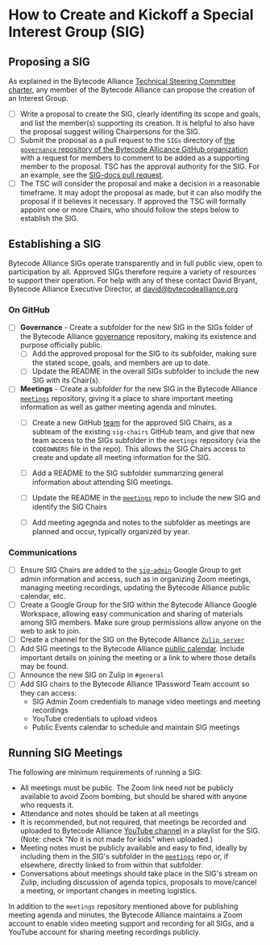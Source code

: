 # How to Create and Kickoff a Special Interest Group (SIG)

## Proposing a SIG

As explained in the Bytecode Alliance [Technical Steering Committee charter](https://github.com/bytecodealliance/governance/blob/main/TSC/charter.md#creating-an-interest-group), any member of the Bytecode Alliance can propose the creation of an Interest Group. 
- [ ] Write a proposal to create the SIG, clearly identifing its scope and goals, and list the member(s) supporting its creation.  It is helpful to also have the proposal suggest willing Chairpersons for the SIG. 
- [ ] Submit the proposal as a pull request to the `SIGs` directory of [the `governance` repository of the Bytecode Allicance GitHub organization](https://github.com/bytecodealliance/governance/tree/main/SIGs) with a request for members to comment to be added as a supporting member to the proposal. TSC has the approval authority for the SIG. For an example, see the [SIG-docs pull request](https://github.com/bytecodealliance/governance/pull/45).
- [ ] The TSC will consider the proposal and make a decision in a reasonable timeframe. It may adopt the proposal as made, but it can also modify the proposal if it believes it necessary. If approved the TSC will formally appoint one or more Chairs, who should follow the steps below to establish the SIG. 

## Establishing a SIG

Bytecode Alliance SIGs operate transparently and in full public view, open to participation by all. Approved SIGs therefore require a variety of resources to support their operation. For help with any of these contact David Bryant, Bytecode Alliance Executive Director, at david@bytecodealliance.org

### On GitHub
- [ ] **Governance** - Create a subfolder for the new SIG in the SIGs folder of the Bytecode Alliance [governance](https://github.com/bytecodealliance/governance/tree/main/SIGs) repository, making its existence and purpose officially public. 
    - [ ] Add the approved proposal for the SIG to its subfolder, making sure the stated scope, goals, and members are up to date.
    - [ ] Update the README in the overall SIGs subfolder to include the new SIG with its Chair(s).
- [ ] **Meetings** - Create a subfolder for the new SIG in the Bytecode Alliance [`meetings`](https://github.com/bytecodealliance/meetings) repository, giving it a place to share important meeting information as well as gather meeting agenda and minutes.  
    - [ ] Create a new GitHub [team](https://github.com/orgs/bytecodealliance/teams) for the approved SIG Chairs, as a subteam of the existing `sig-chairs` GitHub team, and give that new team access to the SIGs subfolder in the `meetings` repository (via the `CODEOWNERS` file in the repo). This allows the SIG Chairs access to create and update all meeting information for the SIG.
    - [ ] Add a README to the SIG subfolder summarizing general information about attending SIG meetings.
    - [ ] Update the README in the [`meetings`](https://github.com/bytecodealliance/meetings) repo to include the new SIG and identify the SIG Chairs
    - [ ] Add meeting agegnda and notes to the subfolder as meetings are planned and occur, typically organized by year.


### Communications
- [ ] Ensure SIG Chairs are added to the [`sig-admin`](https://groups.google.com/u/1/a/bytecodealliance.org/g/sig-admin) Google Group to get admin information and access, such as in organizing Zoom meetings, managing meeting recordings, updating the Bytecode Alliance public calendar, etc.
- [ ] Create a Google Group for the SIG within the Bytecode Alliance Google Workspace, allowing easy communication and sharing of materials among SIG members. Make sure group permissions allow anyone on the web to ask to join.
- [ ] Create a  channel for the SIG on the Bytecode Alliance [`Zulip server`](https://bytecodealliance.zulipchat.com)
- [ ] Add SIG meetings to the Bytecode Alliance [public calendar](https://calendar.google.com/calendar/embed?src=events%40bytecodealliance.org&ctz=America%2FLos_Angeles). Include important details on joining the meeting or a link to where those details may be found.
- [ ] Announce the new SIG on Zulip in `#general`
- [ ] Add SIG chairs to the Bytecode Alliance 1Password Team account so they can access:
    - SIG Admin Zoom credentials to manage video meetings and meeting recordings
    - YouTube credentials to upload videos
    - Public Events calendar to schedule and maintain SIG meetings

## Running SIG Meetings

The following are minimum requirements of running a SIG:

- All meetings must be public.  The Zoom link need not be publicly available to avoid Zoom bombing, but should be shared with anyone who requests it.
- Attendance and notes should be taken at all meetings
- It is recommended, but not required, that meetings be recorded and uploaded to Bytecode Alliance [YouTube channel](https://www.youtube.com/@bytecodealliance) in a playlist for the SIG. (Note: check "No it is not made for kids" when uploaded.)
- Meeting notes must be publicly available and easy to find, ideally by including them in the SIG's subfolder in the [`meetings`](https://github.com/bytecodealliance/meetings) repo or, if elsewhere, directly linked to from within that subfolder.
- Conversations about meetings should take place in the SIG's stream on Zulip, including discussion of agenda topics, proposals to move/cancel a meeting, or important changes in meeting logistics.

In addition to the `meetings` repository mentioned above for publishing meeting agenda and minutes, the Bytecode Alliance maintains a Zoom account to enable video meeting support and recording for all SIGs, and a YouTube account for sharing meeting recordings publicly.